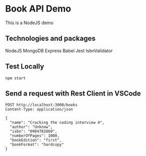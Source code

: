 # Book API Demo
This is a NodeJS demo 

## Technologies and packages
NodeJS
MongoDB
Express
Babel
Jest
IsbnValidator

## Test Locally
`npm start`

## Send a request with Rest Client in VSCode
```
POST http://localhost:3000/books
Content-Type: application/json

{
  "name": "Cracking the coding interview 4",
  "author": "Unknow",
  "isbn": "0984782869",
  "numberOfPages": 1000,
  "bookEdition": "first",
  "bookFormat": "hardcopy"
}
```